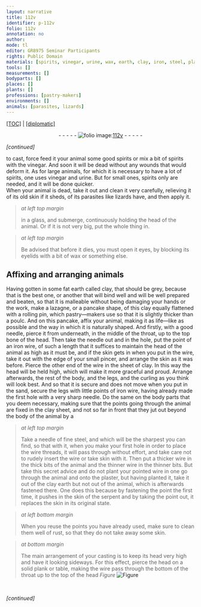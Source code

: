 ```yaml
---
layout: narrative
title: 112v
identifier: p-112v
folio: 112v
annotation: no
author:
mode: tl
editor: GR8975 Seminar Participants
rights: Public Domain
materials: [spirits, vinegar, urine, wax, earth, clay, iron, steel, plaster]
tools: []
measurements: []
bodyparts: []
places: []
plants: []
professions: [pastry-makers]
environments: []
animals: [parasites, lizards]
---
```


<p><a href="{{ site.baseurl }}/translation/">[TOC]</a> | <a href="{{ site.baseurl }}/texts/p-112v_tc/" target="_blank">[diplomatic]</a></p><div class="folio" align="center">- - - - - <a href="http://gallica.bnf.fr/ark:/12148/btv1b10500001g/f230.image" target="_blank"><img src="https://cu-mkp.github.io/2017-workshop-edition/assets/photo-icon.png" alt="folio image: " style="display:inline-block; margin-bottom:-3px;"/>112v</a> - - - - - </div>  
 
*[continued]*
  
to cast, force feed it <span class="sup">your animal</span> some good <span class="m">spirits</span> or mix a bit of <span class="m">spirits</span> with the <span class="m">vinegar</span>. And soon it will be dead without any wounds that would deform it. As for large animals, for which it is necessary to have a lot of <span class="m">spirits</span>, one uses <span class="m">vinegar</span> and <span class="m">urine</span>. But for small ones, <span class="m">spirits</span> only are needed, and it will be done quicker.<br/> When your animal is dead, take it out and clean it very carefully, <span class="sup">relieving it</span> of its old skin if it sheds, of its <span class="al">parasites</span> like <span class="al">lizards</span> have, and then apply it.
 
> *at left top margin*
> 
> 
> in a glass, and submerge, continuously holding the head of the animal. Or if it is not very big, put the whole thing in.
 
> *at left top margin*
> 
> 
> Be advised that before it dies, you must open it eyes, by blocking its eyelids with a bit of <span class="m">wax</span> or something else.

 
  

## Affixing and arranging animals

 
Having gotten in some fat <span class="m">earth</span> called <span class="m">clay</span>, that should be grey, because that is the best one, or another that will bind well and will be well prepared and beaten, so that it is malleable without being damaging your hands or the work, make a lazagne, or a pancake shape, of this <span class="m">clay</span> equally flattened with a rolling pin, which <span class="pro">pastry—makers</span> use so that it is slightly thicker than a poulc. And on this pancake, affix your animal, making it as life—like as possible and the way in which it is naturally shaped. And firstly, with a good needle, pierce it from underneath, in the middle of the throat, up to the top bone of the head. Then take the needle out and in the hole, put the point of an <span class="m">iron</span> wire, of such a length that it suffices to maintain the head of the animal as high as it must be, and if the skin gets in when you put in the wire, take it out with the edge of your small pincer, and arrange the skin as it was before. Pierce the other end of the wire in the sheet of <span class="m">clay</span>. In this way the head will be held high, which will make it more graceful and proud. Arrange afterwards, the rest of the body, and the legs, and the curling as you think will look best. And so that it is secure and does not move when you put in the sand, secure the legs with little points of <span class="m">iron</span> wire, having already made the first hole with a very sharp needle. Do the same on the body parts that you deem necessary, making sure that the points going through the animal are fixed in the <span class="m">clay</span> sheet, and not so far in front that they jut out beyond the body of the animal by a
 
> *at left top margin*
> 
> 
> Take a needle of fine <span class="m">steel</span>, and which will be the sharpest you can find, so that with it, when you make your first hole in order to place the wire threads, it will pass through without effort, and take care not to rudely insert the wire or take skin with it. Then put a thicker wire in the thick bits <span class="x">of the animal</span> and the thinner wire in the thinner bits. But take this secret advice and do not plant your pointed wire in one go through the animal and onto the <span class="m">plaster</span>, but having planted it, take it out of the <span class="m">clay</span> earth but not out of the animal, which is afterwards fastened there. One does this because by fastening the point the first time, it pushes in the skin of the serpent and by taking the point out, it replaces the skin in its original state.
 
> *at left bottom margin*
> 
> 
> When you reuse the points you have already used, make sure to clean them well of rust, so that they do not take away some skin.
 
> *at bottom margin*
> 
> 
> The main arrangement of your casting is to keep its head very high and have it looking sideways. For this effect, pierce the head on a solid plank or table, making the wire pass through the bottom of the throat up to the top of the head 
> *Figure*
> <a href="https://drive.google.com/open?id=0B9-oNrvWdlO5c3dzVlNzcUd6MnM" target="_blank"><img src="https://cu-mkp.github.io/GR8975-edition/assets/photo-icon.png" alt="Figure" style="display:inline-block; margin-bottom:-3px;"/></a>
<br/> 
 
*[continued]*
 
